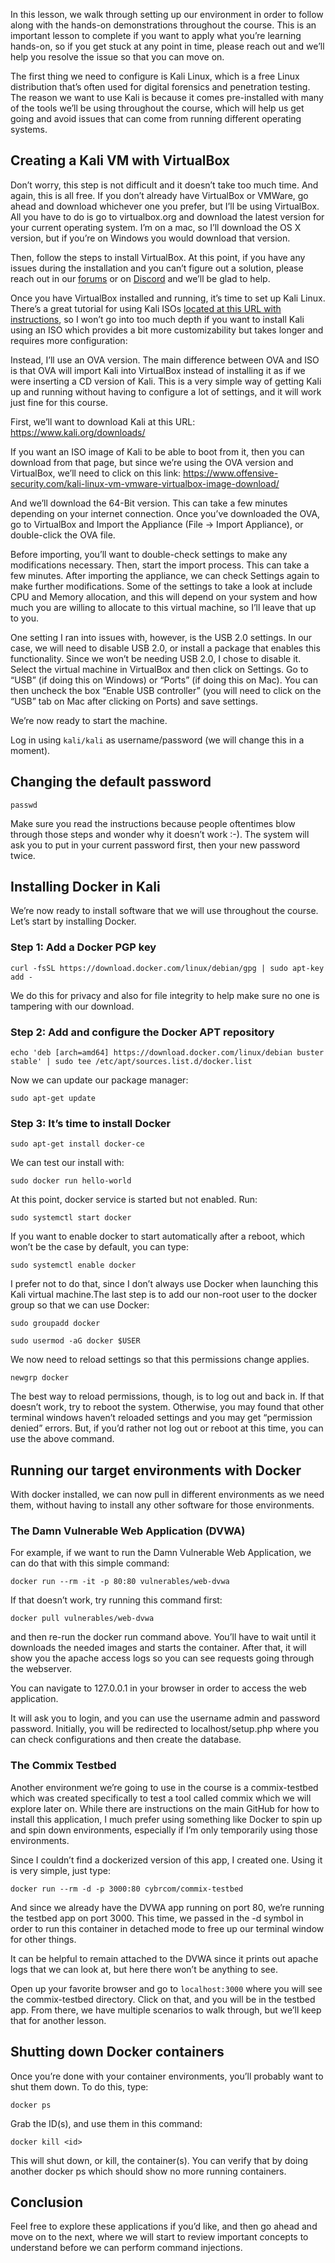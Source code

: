 In this lesson, we walk through setting up our environment in order to follow along with the hands-on demonstrations throughout the course. This is an important lesson to complete if you want to apply what you’re learning hands-on, so if you get stuck at any point in time, please reach out and we’ll help you resolve the issue so that you can move on.

The first thing we need to configure is Kali Linux, which is a free Linux distribution that’s often used for digital forensics and penetration testing. The reason we want to use Kali is because it comes pre-installed with many of the tools we’ll be using throughout the course, which will help us get going and avoid issues that can come from running different operating systems.

## Creating a Kali VM with VirtualBox
Don’t worry, this step is not difficult and it doesn’t take too much time. And again, this is all free. If you don’t already have VirtualBox or VMWare, go ahead and download whichever one you prefer, but I’ll be using VirtualBox. All you have to do is go to virtualbox.org and download the latest version for your current operating system. I’m on a mac, so I’ll download the OS X version, but if you’re on Windows you would download that version.

Then, follow the steps to install VirtualBox. At this point, if you have any issues during the installation and you can’t figure out a solution, please reach out in our [forums](https://cybr.com/forums/) or on [Discord](https://cybr.com/discord) and we’ll be glad to help.

Once you have VirtualBox installed and running, it’s time to set up Kali Linux. There’s a great tutorial for using Kali ISOs [located at this URL with instructions](https://phoenixnap.com/kb/how-to-install-kali-linux-on-virtualbox), so I won’t go into too much depth if you want to install Kali using an ISO which provides a bit more customizability but takes longer and requires more configuration:

Instead, I’ll use an OVA version. The main difference between OVA and ISO is that OVA will import Kali into VirtualBox instead of installing it as if we were inserting a CD version of Kali. This is a very simple way of getting Kali up and running without having to configure a lot of settings, and it will work just fine for this course.

First, we’ll want to download Kali at this URL: https://www.kali.org/downloads/

If you want an ISO image of Kali to be able to boot from it, then you can download from that page, but since we’re using the OVA version and VirtualBox, we’ll need to click on this link: https://www.offensive-security.com/kali-linux-vm-vmware-virtualbox-image-download/

And we’ll download the 64-Bit version. This can take a few minutes depending on your internet connection. Once you’ve downloaded the OVA, go to VirtualBox and Import the Appliance (File -> Import Appliance), or double-click the OVA file.

Before importing, you’ll want to double-check settings to make any modifications necessary. Then, start the import process. This can take a few minutes. After importing the appliance, we can check Settings again to make further modifications. Some of the settings to take a look at include CPU and Memory allocation, and this will depend on your system and how much you are willing to allocate to this virtual machine, so I’ll leave that up to you.

One setting I ran into issues with, however, is the USB 2.0 settings. In our case, we will need to disable USB 2.0, or install a package that enables this functionality. Since we won’t be needing USB 2.0, I chose to disable it. Select the virtual machine in VirtualBox and then click on Settings. Go to “USB” (if doing this on Windows) or “Ports” (if doing this on Mac). You can then uncheck the box “Enable USB controller” (you will need to click on the “USB” tab on Mac after clicking on Ports) and save settings.

We’re now ready to start the machine.

Log in using ```kali/kali``` as username/password (we will change this in a moment).

## Changing the default password
```passwd```

Make sure you read the instructions because people oftentimes blow through those steps and wonder why it doesn’t work :-). The system will ask you to put in your current password first, then your new password twice.

## Installing Docker in Kali
We’re now ready to install software that we will use throughout the course. Let’s start by installing Docker. 

### Step 1: Add a Docker PGP key
```curl -fsSL https://download.docker.com/linux/debian/gpg | sudo apt-key add -```

We do this for privacy and also for file integrity to help make sure no one is tampering with our download.

### Step 2: Add and configure the Docker APT repository
```echo 'deb [arch=amd64] https://download.docker.com/linux/debian buster stable' | sudo tee /etc/apt/sources.list.d/docker.list```

Now we can update our package manager:

```sudo apt-get update```

### Step 3: It’s time to install Docker
```sudo apt-get install docker-ce```

We can test our install with:

```sudo docker run hello-world```

At this point, docker service is started but not enabled. Run:

```sudo systemctl start docker```

If you want to enable docker to start automatically after a reboot, which won’t be the case by default, you can type:

```sudo systemctl enable docker```

I prefer not to do that, since I don’t always use Docker when launching this Kali virtual machine.The last step is to add our non-root user to the docker group so that we can use Docker:

```sudo groupadd docker```

```sudo usermod -aG docker $USER```

We now need to reload settings so that this permissions change applies.

```newgrp docker```

The best way to reload permissions, though, is to log out and back in. If that doesn’t work, try to reboot the system. Otherwise, you may found that other terminal windows haven’t reloaded settings and you may get “permission denied” errors. But, if you’d rather not log out or reboot at this time, you can use the above command.

## Running our target environments with Docker
With docker installed, we can now pull in different environments as we need them, without having to install any other software for those environments.

### The Damn Vulnerable Web Application (DVWA)
For example, if we want to run the Damn Vulnerable Web Application, we can do that with this simple command:

```docker run --rm -it -p 80:80 vulnerables/web-dvwa```

If that doesn’t work, try running this command first:

```docker pull vulnerables/web-dvwa```

and then re-run the docker run command above. You’ll have to wait until it downloads the needed images and starts the container. After that, it will show you the apache access logs so you can see requests going through the webserver. 

You can navigate to 127.0.0.1 in your browser in order to access the web application.

It will ask you to login, and you can use the username admin and password password. Initially, you will be redirected to localhost/setup.php where you can check configurations and then create the database.

### The Commix Testbed
Another environment we’re going to use in the course is a commix-testbed which was created specifically to test a tool called commix which we will explore later on. While there are instructions on the main GitHub for how to install this application, I much prefer using something like Docker to spin up and spin down environments, especially if I’m only temporarily using those environments. 

Since I couldn’t find a dockerized version of this app, I created one. Using it is very simple, just type:

```docker run --rm -d -p 3000:80 cybrcom/commix-testbed```

And since we already have the DVWA app running on port 80, we’re running the testbed app on port 3000. This time, we passed in the -d symbol in order to run this container in detached mode to free up our terminal window for other things.

It can be helpful to remain attached to the DVWA since it prints out apache logs that we can look at, but here there won’t be anything to see.

Open up your favorite browser and go to ```localhost:3000``` where you will see the commix-testbed directory. Click on that, and you will be in the testbed app. From there, we have multiple scenarios to walk through, but we’ll keep that for another lesson.

## Shutting down Docker containers
Once you’re done with your container environments, you’ll probably want to shut them down. To do this, type:

```docker ps```

Grab the ID(s), and use them in this command:

```docker kill <id>```

This will shut down, or kill, the container(s). You can verify that by doing another docker ps which should show no more running containers.

## Conclusion
Feel free to explore these applications if you’d like, and then go ahead and move on to the next, where we will start to review important concepts to understand before we can perform command injections.
